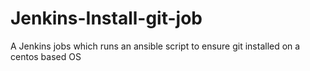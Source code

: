 # Jenkins-Install-git-job
A Jenkins jobs which runs an ansible script to ensure git installed on a centos based OS
